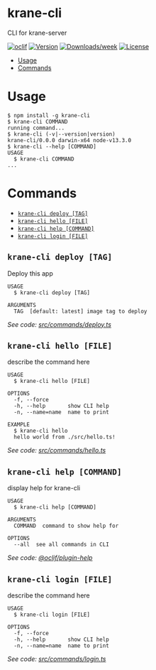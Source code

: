 krane-cli
=========

CLI for krane-server

[![oclif](https://img.shields.io/badge/cli-oclif-brightgreen.svg)](https://oclif.io)
[![Version](https://img.shields.io/npm/v/krane-cli.svg)](https://npmjs.org/package/krane-cli)
[![Downloads/week](https://img.shields.io/npm/dw/krane-cli.svg)](https://npmjs.org/package/krane-cli)
[![License](https://img.shields.io/npm/l/krane-cli.svg)](https://github.com/biensupernice/krane-cli/blob/master/package.json)

<!-- toc -->
* [Usage](#usage)
* [Commands](#commands)
<!-- tocstop -->
# Usage
<!-- usage -->
```sh-session
$ npm install -g krane-cli
$ krane-cli COMMAND
running command...
$ krane-cli (-v|--version|version)
krane-cli/0.0.0 darwin-x64 node-v13.3.0
$ krane-cli --help [COMMAND]
USAGE
  $ krane-cli COMMAND
...
```
<!-- usagestop -->
# Commands
<!-- commands -->
* [`krane-cli deploy [TAG]`](#krane-cli-deploy-tag)
* [`krane-cli hello [FILE]`](#krane-cli-hello-file)
* [`krane-cli help [COMMAND]`](#krane-cli-help-command)
* [`krane-cli login [FILE]`](#krane-cli-login-file)

## `krane-cli deploy [TAG]`

Deploy this app

```
USAGE
  $ krane-cli deploy [TAG]

ARGUMENTS
  TAG  [default: latest] image tag to deploy
```

_See code: [src/commands/deploy.ts](https://github.com/biensupernice/krane-cli/blob/v0.0.0/src/commands/deploy.ts)_

## `krane-cli hello [FILE]`

describe the command here

```
USAGE
  $ krane-cli hello [FILE]

OPTIONS
  -f, --force
  -h, --help       show CLI help
  -n, --name=name  name to print

EXAMPLE
  $ krane-cli hello
  hello world from ./src/hello.ts!
```

_See code: [src/commands/hello.ts](https://github.com/biensupernice/krane-cli/blob/v0.0.0/src/commands/hello.ts)_

## `krane-cli help [COMMAND]`

display help for krane-cli

```
USAGE
  $ krane-cli help [COMMAND]

ARGUMENTS
  COMMAND  command to show help for

OPTIONS
  --all  see all commands in CLI
```

_See code: [@oclif/plugin-help](https://github.com/oclif/plugin-help/blob/v2.2.3/src/commands/help.ts)_

## `krane-cli login [FILE]`

describe the command here

```
USAGE
  $ krane-cli login [FILE]

OPTIONS
  -f, --force
  -h, --help       show CLI help
  -n, --name=name  name to print
```

_See code: [src/commands/login.ts](https://github.com/biensupernice/krane-cli/blob/v0.0.0/src/commands/login.ts)_
<!-- commandsstop -->
